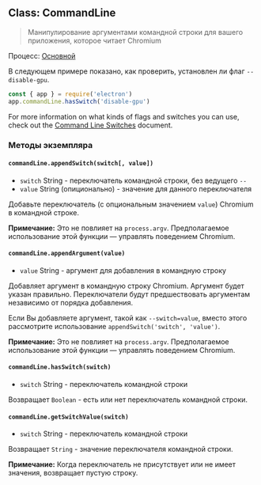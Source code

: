 ## Class: CommandLine

> Манипулирование аргументами командной строки для вашего приложения, которое читает Chromium

Процесс: [Основной](../glossary.md#main-process)

В следующем примере показано, как проверить, установлен ли флаг `--disable-gpu`.

```javascript
const { app } = require('electron')
app.commandLine.hasSwitch('disable-gpu')
```

For more information on what kinds of flags and switches you can use, check out the [Command Line Switches](./command-line-switches.md) document.

### Методы экземпляра

#### `commandLine.appendSwitch(switch[, value])`

* `switch` String - переключатель командной строки, без ведущего `--`
* `value` String (опиционально) - значение для данного переключателя

Добавьте переключатель (с опциональным значением `value`) Chromium в командной строке.

**Примечание:** Это не повлияет на `process.argv`. Предполагаемое использование этой функции — управлять поведением Chromium.

#### `commandLine.appendArgument(value)`

* `value` String - аргумент для добавления в командную строку

Добавляет аргумент в командную строку Chromium. Аргумент будет указан правильно. Переключатели будут предшествовать аргументам независимо от порядка добавления.

Если Вы добавляете аргумент, такой как `--switch=value`, вместо этого рассмотрите использование `appendSwitch('switch', 'value')`.

**Примечание:** Это не повлияет на `process.argv`. Предполагаемое использование этой функции — управлять поведением Chromium.

#### `commandLine.hasSwitch(switch)`

* `switch` String - переключатель командной строки

Возвращает `Boolean` - есть или нет переключатель командной строки.

#### `commandLine.getSwitchValue(switch)`

* `switch` String - переключатель командной строки

Возвращает `String` - значение переключателя командной строки.

**Примечание:** Когда переключатель не присутствует или не имеет значения, возвращает пустую строку.
